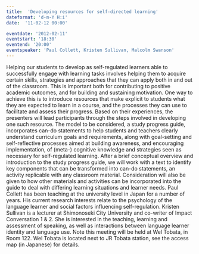 ```yaml
---
title:  'Developing resources for self-directed learning'
dateformat: 'd-m-Y H:i'
date:  '11-02-12 00:00'

eventdate: '2012-02-11'
eventstart: '18:30'
eventend: '20:00'
eventspeaker: 'Paul Collett, Kristen Sullivan, Malcolm Swanson'
---
```


Helping our students to develop as self-regulated learners able to successfully engage with learning tasks involves helping them to acquire certain skills, strategies and approaches that they can apply both in and out of the classroom. This is important both for contributing to positive academic outcomes, and for building and sustaining motivation. One way to achieve this is to introduce resources that make explicit to students what they are expected to learn in a course, and the processes they can use to facilitate and assess their progress.
Based on their experiences, the presenters will lead participants through the steps involved in developing one such resource. The model to be considered, a study progress guide, incorporates can-do statements to help students and teachers clearly understand curriculum goals and requirements, along with goal-setting and self-reflective processes aimed at building awareness, and encouraging implementation, of (meta-) cognitive knowledge and strategies seen as necessary for self-regulated learning.
After a brief conceptual overview and introduction to the study progress guide, we will work with a text to identify key components that can be transformed into can-do statements, an activity replicable with any classroom material. Consideration will also be given to how other materials and activities can be incorporated into the guide to deal with differing learning situations and learner needs.
Paul Collett has been teaching at the university level in Japan for a number of years. His current research interests relate to the psychology of the language learner and social factors influencing self-regulation.
Kristen Sullivan is a lecturer at Shimonoseki City University and co-writer of Impact Conversation 1 & 2. She is interested in the teaching, learning and assessment of speaking, as well as interactions between language learner identity and language use.
Note this meeting will be held at Wel Tobata, in Room 122. Wel Tobata is located next to JR Tobata station, see the access map (in Japanese) for details.

